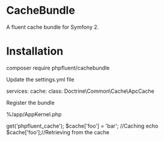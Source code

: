 CacheBundle
===========

A fluent cache bundle for Symfony 2.

Installation
======

  composer require phpfluent/cachebundle

Update the settings.yml file

  services:
      cache:
          class: Doctrine\Common\Cache\ApcCache

Register the bundle

  %/app/AppKernel.php
  <?php

  $bundles = array(
	new Symfony\Bundle\FrameworkBundle\FrameworkBundle(),
	new Symfony\Bundle\TwigBundle\TwigBundle(),
	new Symfony\Bundle\MonologBundle\MonologBundle(),
	new Symfony\Bundle\SwiftmailerBundle\SwiftmailerBundle(),
	/**
	 * Your bundles
	 */
	new PHPFluent\Bundle\CacheBundle\CacheBundle(),
  );

Call it from your code

  $cache = $this->get('phpfluent_cache');

  $cache['foo'] = 'bar'; //Caching
  echo $cache['foo'];//Retrieving from the cache
